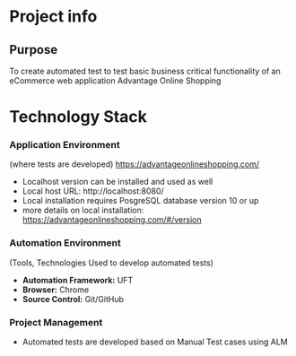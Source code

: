 # Project info

## Purpose
To create automated test to test basic business critical functionality of an eCommerce web application Advantage Online Shopping

# Technology Stack

### Application Environment
(where tests are developed)
https://advantageonlineshopping.com/

- Localhost version can be installed and used as well
- Local host URL: http://localhost:8080/
- Local installation requires PosgreSQL database version 10 or up
- more details on local installation: 
https://advantageonlineshopping.com/#/version


### Automation Environment
(Tools, Technologies Used to develop automated tests)

- **Automation Framework:** UFT
- **Browser:** Chrome
- **Source Control:** Git/GitHub


### Project Management
- Automated tests are developed based on Manual Test cases using ALM
